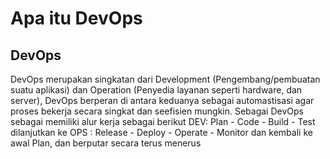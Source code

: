 # Apa itu DevOps

## DevOps
DevOps merupakan singkatan dari Development (Pengembang/pembuatan suatu aplikasi) dan Operation (Penyedia layanan seperti hardware, dan server), DevOps berperan di antara keduanya sebagai automastisasi agar proses bekerja secara singkat dan seefisien mungkin.
Sebagai DevOps sebagai memiliki alur kerja sebagai berikut DEV: Plan - Code - Build - Test dilanjutkan ke OPS : Release - Deploy - Operate - Monitor dan kembali ke awal Plan, dan berputar secara terus menerus
